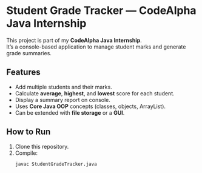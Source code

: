 # Student Grade Tracker — CodeAlpha Java Internship

This project is part of my **CodeAlpha Java Internship**.  
It’s a console-based application to manage student marks and generate grade summaries.

## Features
- Add multiple students and their marks.
- Calculate **average**, **highest**, and **lowest** score for each student.
- Display a summary report on console.
- Uses **Core Java OOP** concepts (classes, objects, ArrayList).
- Can be extended with **file storage** or a **GUI**.

## How to Run
1. Clone this repository.
2. Compile:
   ```bash
   javac StudentGradeTracker.java
